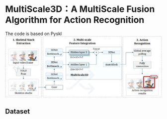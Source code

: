 # MultiScale3D：A MultiScale Fusion Algorithm for Action Recognition
The code is based on Pyskl
![](./img/structure.jpg)

## Dataset
